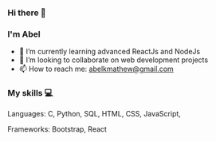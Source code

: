 ### Hi there 👋

### I'm Abel

<!--
**abelkmathew/abelkmathew** is a ✨ _special_ ✨ repository because its `README.md` (this file) appears on your GitHub profile.

Here are some ideas to get you started:

- 🔭 I’m currently working on ...
- 🌱 I’m currently learning ...
- 👯 I’m looking to collaborate on ...
- 🤔 I’m looking for help with ...
- 💬 Ask me about ...
- 📫 How to reach me: ...
- 😄 Pronouns: ...
- ⚡ Fun fact: ...
-->

- 🌱 I’m currently learning advanced ReactJs and NodeJs
- 👯 I’m looking to collaborate on web development projects
- 📫 How to reach me: abelkmathew@gmail.com

### My skills 💻


Languages: C, Python, SQL, HTML, CSS, JavaScript,

Frameworks: Bootstrap, React 
